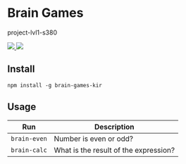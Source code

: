 # Brain Games
project-lvl1-s380


<a href="https://codeclimate.com/github/ekiryutin/project-lvl1-s380/maintainability">
  <img src="https://api.codeclimate.com/v1/badges/75631dad01480cdcf2f3/maintainability" />
</a>

<a href="https://travis-ci.org/ekiryutin/project-lvl1-s380">
  <img src="https://travis-ci.org/ekiryutin/project-lvl1-s380.svg?branch=master" />
</a>

## Install
```npm install -g brain-games-kir```

## Usage

| Run    | Description |
| -----------------   | ----------- |
| ```brain-even```    | Number is even or odd? |
| ```brain-calc```    | What is the result of the expression? |
